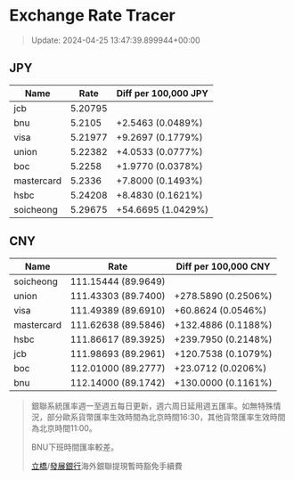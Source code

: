 # Exchange Rate Tracer

> Update: 2024-04-25 13:47:39.899944+00:00

## JPY

| Name       |    Rate | Diff per 100,000 JPY   |
|------------|---------|------------------------|
| jcb        | 5.20795 |                        |
| bnu        | 5.2105  | +2.5463 (0.0489%)      |
| visa       | 5.21977 | +9.2697 (0.1779%)      |
| union      | 5.22382 | +4.0533 (0.0777%)      |
| boc        | 5.2258  | +1.9770 (0.0378%)      |
| mastercard | 5.2336  | +7.8000 (0.1493%)      |
| hsbc       | 5.24208 | +8.4830 (0.1621%)      |
| soicheong  | 5.29675 | +54.6695 (1.0429%)     |

## CNY

| Name       | Rate                | Diff per 100,000 CNY   |
|------------|---------------------|------------------------|
| soicheong  | 111.15444	(89.9649) |                        |
| union      | 111.43303	(89.7400) | +278.5890 (0.2506%)    |
| visa       | 111.49389	(89.6910) | +60.8624 (0.0546%)     |
| mastercard | 111.62638	(89.5846) | +132.4886 (0.1188%)    |
| hsbc       | 111.86617	(89.3925) | +239.7950 (0.2148%)    |
| jcb        | 111.98693	(89.2961) | +120.7538 (0.1079%)    |
| boc        | 112.01000	(89.2777) | +23.0712 (0.0206%)     |
| bnu        | 112.14000	(89.1742) | +130.0000 (0.1161%)    |


> 銀聯系統匯率週一至週五每日更新，週六周日延用週五匯率。如無特殊情況，部分歐系貨幣匯率生效時間為北京時間16:30，其他貨幣匯率生效時間為北京時間11:00。
>
> BNU下班時間匯率較差。
>
> [立橋](https://www.wlbank.com.mo/uploads/ueditor/file/20181211/1544536513900230.pdf)/[發展銀行](https://www.mdb.com.mo/Service_Charges_20230728.pdf)海外銀聯提現暫時豁免手續費

